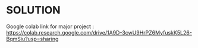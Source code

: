 # SOLUTION
Google colab link for major project : https://colab.research.google.com/drive/1A9D-3cwU9HrPZ6MyfuskK5L26-BqmSiu?usp=sharing
